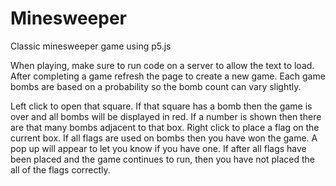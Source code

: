# Minesweeper
Classic minesweeper game using p5.js 

When playing, make sure to run code on a server to allow the text to load. 
After completing a game refresh the page to create a new game. Each game bombs are based on a probability so the bomb count can vary
slightly. 

Left click to open that square. If that square has a bomb then the game is over and all bombs will be displayed in red. 
If a number is shown then there are that many bombs adjacent to that box. Right click to place a flag on the current box. 
If all flags are used on bombs then you have won the game. A pop up will appear to let you know if you have one. If after all flags have
been placed and the game continues to run, then you have not placed the all of the flags correctly.

